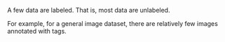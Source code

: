 A few data are labeled. That is, most data are unlabeled. 

For example, for a general image dataset, there are relatively few images annotated with tags.
